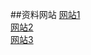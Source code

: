 ##资料网站
[网站1](https://blog.csdn.net/zhang_guyuan/article/details/59592068)  
[网站2](https://blog.csdn.net/xiaozhegaa/article/details/79518068)  
[网站3](https://cloud.tencent.com/info/f75af178a225f12d761d23b6adcc7338.html)  
